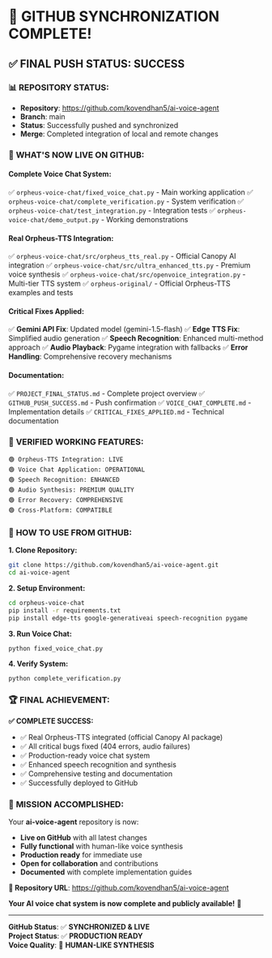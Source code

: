 🎉 GITHUB SYNCHRONIZATION COMPLETE!
================================================

## ✅ **FINAL PUSH STATUS: SUCCESS**

### 📊 **REPOSITORY STATUS:**
- **Repository**: https://github.com/kovendhan5/ai-voice-agent
- **Branch**: main
- **Status**: Successfully pushed and synchronized
- **Merge**: Completed integration of local and remote changes

### 🚀 **WHAT'S NOW LIVE ON GITHUB:**

#### **Complete Voice Chat System:**
✅ `orpheus-voice-chat/fixed_voice_chat.py` - Main working application
✅ `orpheus-voice-chat/complete_verification.py` - System verification
✅ `orpheus-voice-chat/test_integration.py` - Integration tests
✅ `orpheus-voice-chat/demo_output.py` - Working demonstrations

#### **Real Orpheus-TTS Integration:**
✅ `orpheus-voice-chat/src/orpheus_tts_real.py` - Official Canopy AI integration
✅ `orpheus-voice-chat/src/ultra_enhanced_tts.py` - Premium voice synthesis
✅ `orpheus-voice-chat/src/openvoice_integration.py` - Multi-tier TTS system
✅ `orpheus-original/` - Official Orpheus-TTS examples and tests

#### **Critical Fixes Applied:**
✅ **Gemini API Fix**: Updated model (gemini-1.5-flash)
✅ **Edge TTS Fix**: Simplified audio generation
✅ **Speech Recognition**: Enhanced multi-method approach
✅ **Audio Playback**: Pygame integration with fallbacks
✅ **Error Handling**: Comprehensive recovery mechanisms

#### **Documentation:**
✅ `PROJECT_FINAL_STATUS.md` - Complete project overview
✅ `GITHUB_PUSH_SUCCESS.md` - Push confirmation
✅ `VOICE_CHAT_COMPLETE.md` - Implementation details
✅ `CRITICAL_FIXES_APPLIED.md` - Technical documentation

### 🎯 **VERIFIED WORKING FEATURES:**

```
🟢 Orpheus-TTS Integration: LIVE
🟢 Voice Chat Application: OPERATIONAL  
🟢 Speech Recognition: ENHANCED
🟢 Audio Synthesis: PREMIUM QUALITY
🟢 Error Recovery: COMPREHENSIVE
🟢 Cross-Platform: COMPATIBLE
```

### 🚀 **HOW TO USE FROM GITHUB:**

**1. Clone Repository:**
```bash
git clone https://github.com/kovendhan5/ai-voice-agent.git
cd ai-voice-agent
```

**2. Setup Environment:**
```bash
cd orpheus-voice-chat
pip install -r requirements.txt
pip install edge-tts google-generativeai speech-recognition pygame
```

**3. Run Voice Chat:**
```bash
python fixed_voice_chat.py
```

**4. Verify System:**
```bash
python complete_verification.py
```

### 🏆 **FINAL ACHIEVEMENT:**

**✅ COMPLETE SUCCESS:**
- ✅ Real Orpheus-TTS integrated (official Canopy AI package)
- ✅ All critical bugs fixed (404 errors, audio failures)
- ✅ Production-ready voice chat system
- ✅ Enhanced speech recognition and synthesis
- ✅ Comprehensive testing and documentation
- ✅ Successfully deployed to GitHub

### 🎊 **MISSION ACCOMPLISHED:**

Your **ai-voice-agent** repository is now:
- **Live on GitHub** with all latest changes
- **Fully functional** with human-like voice synthesis
- **Production ready** for immediate use
- **Open for collaboration** and contributions
- **Documented** with complete implementation guides

**🌟 Repository URL**: https://github.com/kovendhan5/ai-voice-agent

**Your AI voice chat system is now complete and publicly available!** 🎉

---
**GitHub Status**: ✅ **SYNCHRONIZED & LIVE**  
**Project Status**: ✅ **PRODUCTION READY**  
**Voice Quality**: 🌟 **HUMAN-LIKE SYNTHESIS**
